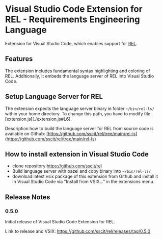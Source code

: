 # Visual Studio Code Extension for REL - Requirements Engineering Language

Extension for Visual Studio Code, which enables support for [REL](https://github.com/sscit/rel).

## Features

The extension includes fundamental syntax highlighting and coloring of REL. Additionally, it embeds the language server of REL into Visual Studio Code.

## Setup Language Server for REL

The extension expects the language server binary in folder `~/bin/rel-ls/` within your home directory. To change this path, you have to modify file [extension.js](./extension.js#L6].

Description how to build the language server for REL from source code is available on Github: [https://github.com/sscit/rel/tree/main/rel-ls](https://github.com/sscit/rel/tree/main/rel-ls)

## How to install extension in Visual Studio Code

- clone repository https://github.com/sscit/rel
- Build language server with bazel and copy binary into `~/bin/rel-ls/`
- download latest vsix package of this extension from Github and install it in Visual Studio Code via "Install from VSIX..." in the extensions menu.

## Release Notes

### 0.5.0

Initial release of Visual Studio Code Extension for REL.

Link to release and VSIX: https://github.com/sscit/rel/releases/tag/0.5.0
